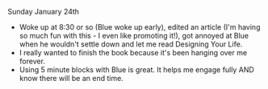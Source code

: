 Sunday January 24th 
- Woke up at 8:30 or so (Blue woke up early), edited an article (I'm having so much fun with this - I even like promoting it!), got annoyed at Blue when he wouldn't settle down and let me read Designing Your Life. 
- I really wanted to finish the book because it's been hanging over me forever. 
- Using 5 minute blocks with Blue is great. It helps me engage fully AND know there will be an end time. 